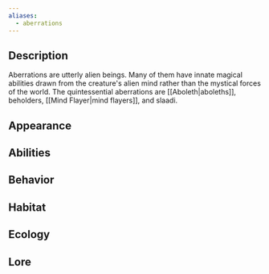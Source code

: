 ```yaml
---
aliases:
  - aberrations
---
```

## Description
Aberrations are utterly alien beings. Many of them have innate magical abilities drawn from the creature's alien mind rather than the mystical forces of the world. The quintessential aberrations are [[Aboleth|aboleths]], beholders, [[Mind Flayer|mind flayers]], and slaadi.
## Appearance

## Abilities

## Behavior

## Habitat

## Ecology

## Lore
